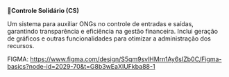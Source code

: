 **📌Controle Solidário (CS)**

Um sistema para auxiliar ONGs no controle de entradas e saídas, garantindo transparência e eficiência na gestão financeira. Inclui geração de gráficos e outras funcionalidades para otimizar a administração dos recursos.

FIGMA: https://www.figma.com/design/S5qm9svlHMrn1Ay6sIZb0C/Figma-basics?node-id=2029-70&t=G8b3wEaXIUFkba88-1
